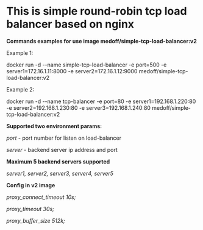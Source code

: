 <h1>This is simple round-robin tcp load balancer based on nginx</h1>

<b>Commands examples for use image medoff/simple-tcp-load-balancer:v2</b>

Example 1:

docker run -d --name simple-tcp-load-balancer -e port=500 -e server1=172.16.1.11:8000 -e server2=172.16.1.12:9000 medoff/simple-tcp-load-balancer:v2

Example 2:

docker run -d --name tcp-balancer -e port=80 -e server1=192.168.1.220:80 -e server2=192.168.1.230:80 -e server3=192.168.1.240:80 medoff/simple-tcp-load-balancer:v2

<b>Supported two environment params:</b>

*port* - port number for listen on load-balancer

*server* - backend server ip address and port

<b>Maximum 5 backend servers supported</b>

*server1, server2, server3, server4, server5*

<b>Config in v2 image</b>

*proxy_connect_timeout 10s;*

*proxy_timeout 30s;*

*proxy_buffer_size 512k;*
